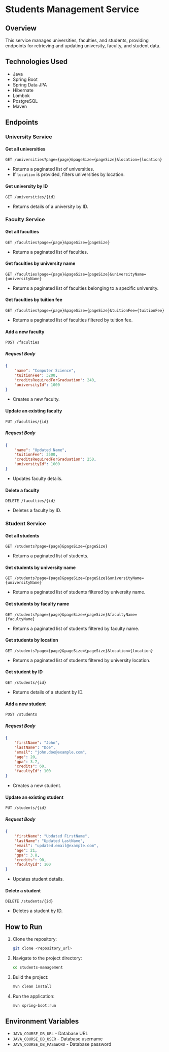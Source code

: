 # Students Management Service

## Overview
This service manages universities, faculties, and students, providing endpoints for retrieving and updating university, faculty, and student data.

## Technologies Used
- Java
- Spring Boot
- Spring Data JPA
- Hibernate
- Lombok
- PostgreSQL
- Maven

## Endpoints

### University Service

#### Get all universities
```http
GET /universities?page={page}&pageSize={pageSize}&location={location}
```
- Returns a paginated list of universities.
- If `location` is provided, filters universities by location.

#### Get university by ID
```http
GET /universities/{id}
```
- Returns details of a university by ID.

### Faculty Service

#### Get all faculties
```http
GET /faculties?page={page}&pageSize={pageSize}
```
- Returns a paginated list of faculties.

#### Get faculties by university name
```http
GET /faculties?page={page}&pageSize={pageSize}&universityName={universityName}
```
- Returns a paginated list of faculties belonging to a specific university.

#### Get faculties by tuition fee
```http
GET /faculties?page={page}&pageSize={pageSize}&tuitionFee={tuitionFee}
```
- Returns a paginated list of faculties filtered by tuition fee.

#### Add a new faculty
```http
POST /faculties
```
##### Request Body
```json
{
    "name": "Computer Science",
    "tuitionFee": 3200,
    "creditsRequiredForGraduation": 240,
    "universityId": 1000
}
```
- Creates a new faculty.

#### Update an existing faculty
```http
PUT /faculties/{id}
```
##### Request Body
```json
{
    "name": "Updated Name",
    "tuitionFee": 3500,
    "creditsRequiredForGraduation": 250,
    "universityId": 1000
}
```
- Updates faculty details.

#### Delete a faculty
```http
DELETE /faculties/{id}
```
- Deletes a faculty by ID.

### Student Service

#### Get all students
```http
GET /students?page={page}&pageSize={pageSize}
```
- Returns a paginated list of students.

#### Get students by university name
```http
GET /students?page={page}&pageSize={pageSize}&universityName={universityName}
```
- Returns a paginated list of students filtered by university name.

#### Get students by faculty name
```http
GET /students?page={page}&pageSize={pageSize}&facultyName={facultyName}
```
- Returns a paginated list of students filtered by faculty name.

#### Get students by location
```http
GET /students?page={page}&pageSize={pageSize}&location={location}
```
- Returns a paginated list of students filtered by university location.

#### Get student by ID
```http
GET /students/{id}
```
- Returns details of a student by ID.

#### Add a new student
```http
POST /students
```
##### Request Body
```json
{
    "firstName": "John",
    "lastName": "Doe",
    "email": "john.doe@example.com",
    "age": 20,
    "gpa": 3.7,
    "credits": 60,
    "facultyId": 100
}
```
- Creates a new student.

#### Update an existing student
```http
PUT /students/{id}
```
##### Request Body
```json
{
    "firstName": "Updated FirstName",
    "lastName": "Updated LastName",
    "email": "updated.email@example.com",
    "age": 21,
    "gpa": 3.8,
    "credits": 90,
    "facultyId": 100
}
```
- Updates student details.

#### Delete a student
```http
DELETE /students/{id}
```
- Deletes a student by ID.

## How to Run
1. Clone the repository:
   ```sh
   git clone <repository_url>
   ```
2. Navigate to the project directory:
   ```sh
   cd students-management
   ```
3. Build the project:
   ```sh
   mvn clean install
   ```
4. Run the application:
   ```sh
   mvn spring-boot:run
   ```

## Environment Variables
- `JAVA_COURSE_DB_URL` - Database URL
- `JAVA_COURSE_DB_USER` - Database username
- `JAVA_COURSE_DB_PASSWORD` - Database password